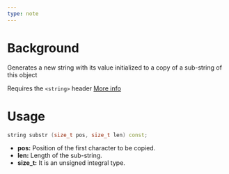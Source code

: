 ```yaml
---
type: note
---
```

# Background
Generates a new string with its value initialized to a copy of a sub-string of this object

Requires the `<string>` header
[More info](https://www.geeksforgeeks.org/substring-in-cpp/)

# Usage
```cpp
string substr (size_t pos, size_t len) const;
```
- **pos:** Position of the first character to be copied.
- **len:** Length of the sub-string.
- **size_t:** It is an unsigned integral type.